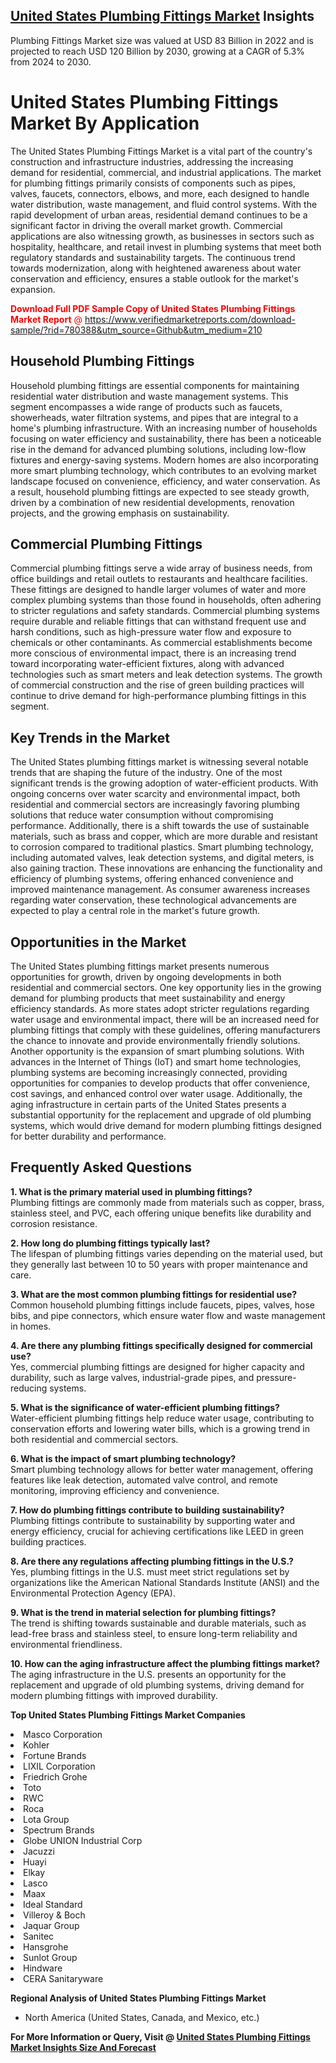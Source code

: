 <h2><a href="https://www.verifiedmarketreports.com/download-sample/?rid=780388&amp;utm_source=Github&amp;utm_medium=210" target="_blank">United States Plumbing Fittings Market</a> Insights</h2><p>Plumbing Fittings Market size was valued at USD 83 Billion in 2022 and is projected to reach USD 120 Billion by 2030, growing at a CAGR of 5.3% from 2024 to 2030.</p><p><h1>United States Plumbing Fittings Market By Application</h1><p>The United States Plumbing Fittings Market is a vital part of the country's construction and infrastructure industries, addressing the increasing demand for residential, commercial, and industrial applications. The market for plumbing fittings primarily consists of components such as pipes, valves, faucets, connectors, elbows, and more, each designed to handle water distribution, waste management, and fluid control systems. With the rapid development of urban areas, residential demand continues to be a significant factor in driving the overall market growth. Commercial applications are also witnessing growth, as businesses in sectors such as hospitality, healthcare, and retail invest in plumbing systems that meet both regulatory standards and sustainability targets. The continuous trend towards modernization, along with heightened awareness about water conservation and efficiency, ensures a stable outlook for the market's expansion.<p><span class=""><span style="color: #ff0000;"><strong>Download Full PDF Sample Copy of United States Plumbing Fittings Market Report</strong> @ </span><a href="https://www.verifiedmarketreports.com/download-sample/?rid=780388&amp;utm_source=Github&amp;utm_medium=210" target="_blank">https://www.verifiedmarketreports.com/download-sample/?rid=780388&amp;utm_source=Github&amp;utm_medium=210</a></span></p><h2>Household Plumbing Fittings</h2><p>Household plumbing fittings are essential components for maintaining residential water distribution and waste management systems. This segment encompasses a wide range of products such as faucets, showerheads, water filtration systems, and pipes that are integral to a home's plumbing infrastructure. With an increasing number of households focusing on water efficiency and sustainability, there has been a noticeable rise in the demand for advanced plumbing solutions, including low-flow fixtures and energy-saving systems. Modern homes are also incorporating more smart plumbing technology, which contributes to an evolving market landscape focused on convenience, efficiency, and water conservation. As a result, household plumbing fittings are expected to see steady growth, driven by a combination of new residential developments, renovation projects, and the growing emphasis on sustainability.<h2>Commercial Plumbing Fittings</h2><p>Commercial plumbing fittings serve a wide array of business needs, from office buildings and retail outlets to restaurants and healthcare facilities. These fittings are designed to handle larger volumes of water and more complex plumbing systems than those found in households, often adhering to stricter regulations and safety standards. Commercial plumbing systems require durable and reliable fittings that can withstand frequent use and harsh conditions, such as high-pressure water flow and exposure to chemicals or other contaminants. As commercial establishments become more conscious of environmental impact, there is an increasing trend toward incorporating water-efficient fixtures, along with advanced technologies such as smart meters and leak detection systems. The growth of commercial construction and the rise of green building practices will continue to drive demand for high-performance plumbing fittings in this segment.<h2>Key Trends in the Market</h2><p>The United States plumbing fittings market is witnessing several notable trends that are shaping the future of the industry. One of the most significant trends is the growing adoption of water-efficient products. With ongoing concerns over water scarcity and environmental impact, both residential and commercial sectors are increasingly favoring plumbing solutions that reduce water consumption without compromising performance. Additionally, there is a shift towards the use of sustainable materials, such as brass and copper, which are more durable and resistant to corrosion compared to traditional plastics. Smart plumbing technology, including automated valves, leak detection systems, and digital meters, is also gaining traction. These innovations are enhancing the functionality and efficiency of plumbing systems, offering enhanced convenience and improved maintenance management. As consumer awareness increases regarding water conservation, these technological advancements are expected to play a central role in the market's future growth.<h2>Opportunities in the Market</h2><p>The United States plumbing fittings market presents numerous opportunities for growth, driven by ongoing developments in both residential and commercial sectors. One key opportunity lies in the growing demand for plumbing products that meet sustainability and energy efficiency standards. As more states adopt stricter regulations regarding water usage and environmental impact, there will be an increased need for plumbing fittings that comply with these guidelines, offering manufacturers the chance to innovate and provide environmentally friendly solutions. Another opportunity is the expansion of smart plumbing solutions. With advances in the Internet of Things (IoT) and smart home technologies, plumbing systems are becoming increasingly connected, providing opportunities for companies to develop products that offer convenience, cost savings, and enhanced control over water usage. Additionally, the aging infrastructure in certain parts of the United States presents a substantial opportunity for the replacement and upgrade of old plumbing systems, which would drive demand for modern plumbing fittings designed for better durability and performance.<h2>Frequently Asked Questions</h2><p><strong>1. What is the primary material used in plumbing fittings?</strong><br> Plumbing fittings are commonly made from materials such as copper, brass, stainless steel, and PVC, each offering unique benefits like durability and corrosion resistance.</p><p><strong>2. How long do plumbing fittings typically last?</strong><br> The lifespan of plumbing fittings varies depending on the material used, but they generally last between 10 to 50 years with proper maintenance and care.</p><p><strong>3. What are the most common plumbing fittings for residential use?</strong><br> Common household plumbing fittings include faucets, pipes, valves, hose bibs, and pipe connectors, which ensure water flow and waste management in homes.</p><p><strong>4. Are there any plumbing fittings specifically designed for commercial use?</strong><br> Yes, commercial plumbing fittings are designed for higher capacity and durability, such as large valves, industrial-grade pipes, and pressure-reducing systems.</p><p><strong>5. What is the significance of water-efficient plumbing fittings?</strong><br> Water-efficient plumbing fittings help reduce water usage, contributing to conservation efforts and lowering water bills, which is a growing trend in both residential and commercial sectors.</p><p><strong>6. What is the impact of smart plumbing technology?</strong><br> Smart plumbing technology allows for better water management, offering features like leak detection, automated valve control, and remote monitoring, improving efficiency and convenience.</p><p><strong>7. How do plumbing fittings contribute to building sustainability?</strong><br> Plumbing fittings contribute to sustainability by supporting water and energy efficiency, crucial for achieving certifications like LEED in green building practices.</p><p><strong>8. Are there any regulations affecting plumbing fittings in the U.S.?</strong><br> Yes, plumbing fittings in the U.S. must meet strict regulations set by organizations like the American National Standards Institute (ANSI) and the Environmental Protection Agency (EPA).</p><p><strong>9. What is the trend in material selection for plumbing fittings?</strong><br> The trend is shifting towards sustainable and durable materials, such as lead-free brass and stainless steel, to ensure long-term reliability and environmental friendliness.</p><p><strong>10. How can the aging infrastructure affect the plumbing fittings market?</strong><br> The aging infrastructure in the U.S. presents an opportunity for the replacement and upgrade of old plumbing systems, driving demand for modern plumbing fittings with improved durability.</p></p><p><strong>Top United States Plumbing Fittings Market Companies</strong></p><div data-test-id=""><p><li>Masco Corporation</li><li> Kohler</li><li> Fortune Brands</li><li> LIXIL Corporation</li><li> Friedrich Grohe</li><li> Toto</li><li> RWC</li><li> Roca</li><li> Lota Group</li><li> Spectrum Brands</li><li> Globe UNION Industrial Corp</li><li> Jacuzzi</li><li> Huayi</li><li> Elkay</li><li> Lasco</li><li> Maax</li><li> Ideal Standard</li><li> Villeroy & Boch</li><li> Jaquar Group</li><li> Sanitec</li><li> Hansgrohe</li><li> Sunlot Group</li><li> Hindware</li><li> CERA Sanitaryware</li></p><div><strong>Regional Analysis of&nbsp;United States Plumbing Fittings Market</strong></div><ul><li dir="ltr"><p dir="ltr">North America&nbsp;(United States, Canada, and Mexico, etc.)</p></li></ul><p><strong>For More Information or Query, Visit @&nbsp;</strong><strong><a href="https://www.verifiedmarketreports.com/product/plumbing-fittings-market/?utm_source=Github&amp;utm_medium=210" target="_blank">United States Plumbing Fittings Market Insights Size And Forecast</a></strong></p></div>
